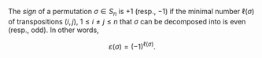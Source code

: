 The *sign* of a permutation $\sigma \in S_n$ is $+1$ (resp., $-1$) if the minimal number $\ell(\sigma)$ of transpositions $(i, j)$, $1 \leq i \neq j \leq n$ that $\sigma$ can be decomposed into is even (resp., odd). In other words,

$$
\varepsilon(\sigma) = (-1)^{\ell(\sigma)}.
$$
